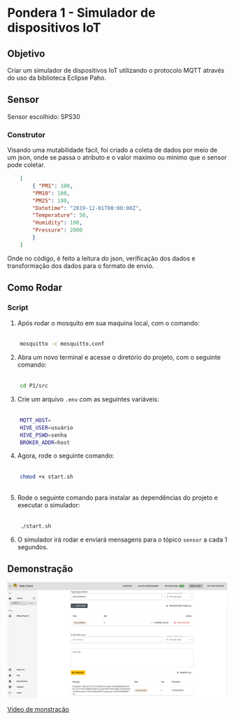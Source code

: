 # Pondera 1 - Simulador de dispositivos IoT

## Objetivo

Criar um simulador de dispositivos IoT utilizando o protocolo MQTT através do uso da biblioteca Eclipse Paho.

## Sensor

Sensor escolhido: SPS30

### Construtor

Visando uma mutabilidade fácil, foi criado a coleta de dados por meio de um json, onde se passa o atributo e o valor maximo ou minimo que o sensor pode coletar.

```json
	[
		{ "PM1": 100,
    	"PM10": 100,
    	"PM25": 100,
    	"Datetime": "2019-12-01T00:00:00Z",
    	"Temperature": 50,
    	"Humidity": 100,
    	"Pressure": 2000
		}
	]
```

Onde no código, é feito a leitura do json, verificação dos dados e transformação dos dados para o formato de envio.

## Como Rodar

### Script

1. Após rodar o mosquito em sua maquina local, com o comando:

```bash

    mosquitto -c mosquitto.conf

```

2. Abra um novo terminal e acesse o diretório do projeto, com o seguinte comando:

```bash

    cd P1/src

```

3. Crie um arquivo `.env` com as seguintes variáveis:

```bash

	MQTT_HOST=
	HIVE_USER=usuário
	HIVE_PSWD=senha
	BROKER_ADDR=host
```

4. Agora, rode o seguinte comando:

```bash
  
    chmod +x start.sh
  
```

5. Rode o seguinte comando para instalar as dependências do projeto e executar o simulador:

```bash

    ./start.sh

```

6. O simulador irá rodar e enviará mensagens para o tópico `sensor` a cada 1 segundos.

## Demonstração

![alt text](image/print.png)

[Vídeo de monstração](https://drive.google.com/file/d/1rJ73duxCnO5NPMY8a6HWGtOaIWBJj-Va/view?usp=drive_link)

